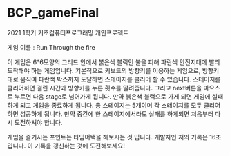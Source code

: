 # BCP_gameFinal
2021 1학기 기초컴퓨터프로그래밍 개인프로젝트

게임 이름 : Run Through the fire

이 게임은 6*6모양의 그리드 안에서 붉은색 블럭인 불을 피해 파란색 안전지대에 빨리 도착해야 하는 게임입니다.
기본적으로 키보드의 방향키를 이용하는 게임으로, 방향키 대로 움직여 파란색 박스까지 도달하면 스테이지를 클리어
할 수 있습니다. 스테이지를 클리어하면 걸린 시간과 방향키를 누른 횟수를 알려줍니다. 그리고 next버튼을 마으스로 누르면
다음 stage로 넘어가게 됩니다. 만약 붉은색 블럭으로 가게 되면 게임에 실패하게 되고 게임을 종료하게 됩니다.
총 스테이지는 5개이며 각 스테이지를 모두 클리어하면 성공하게 됩니다. 만약 중간에 한 스테이지에서라도 실패를 
하게되면 처음부터 다시 도전하셔야 합니다. 

게임을 즐기시는 포인트는 타임어택을 해보시는 것 입니다. 
개발자인 저의 기록은 16초 입니다. 이 기록을 갱신하는 것에 도전해보세요!
